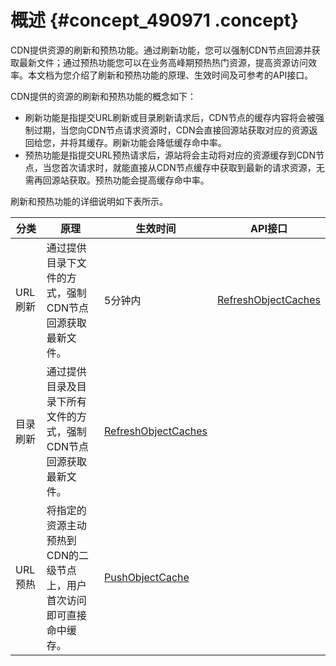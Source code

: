 # 概述 {#concept_490971 .concept}

CDN提供资源的刷新和预热功能。通过刷新功能，您可以强制CDN节点回源并获取最新文件；通过预热功能您可以在业务高峰期预热热门资源，提高资源访问效率。本文档为您介绍了刷新和预热功能的原理、生效时间及可参考的API接口。

CDN提供的资源的刷新和预热功能的概念如下：

-   刷新功能是指提交URL刷新或目录刷新请求后，CDN节点的缓存内容将会被强制过期，当您向CDN节点请求资源时，CDN会直接回源站获取对应的资源返回给您，并将其缓存。刷新功能会降低缓存命中率。
-   预热功能是指提交URL预热请求后，源站将会主动将对应的资源缓存到CDN节点，当您首次请求时，就能直接从CDN节点缓存中获取到最新的请求资源，无需再回源站获取。预热功能会提高缓存命中率。

刷新和预热功能的详细说明如下表所示。

|分类|原理|生效时间|API接口|
|--|--|----|-----|
|URL刷新|通过提供目录下文件的方式，强制CDN节点回源获取最新文件。|5分钟内|[RefreshObjectCaches](../../../../cn.zh-CN/新版API参考/刷新预热类接口/RefreshObjectCaches.md#)|
|目录刷新|通过提供目录及目录下所有文件的方式，强制CDN节点回源获取最新文件。|[RefreshObjectCaches](../../../../cn.zh-CN/新版API参考/刷新预热类接口/RefreshObjectCaches.md#)|
|URL预热|将指定的资源主动预热到CDN的二级节点上，用户首次访问即可直接命中缓存。|[PushObjectCache](../../../../cn.zh-CN/新版API参考/刷新预热类接口/PushObjectCache.md#)|

